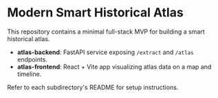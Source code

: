# Modern Smart Historical Atlas

This repository contains a minimal full-stack MVP for building a smart historical atlas.

- **atlas-backend**: FastAPI service exposing `/extract` and `/atlas` endpoints.
- **atlas-frontend**: React + Vite app visualizing atlas data on a map and timeline.

Refer to each subdirectory's README for setup instructions.
